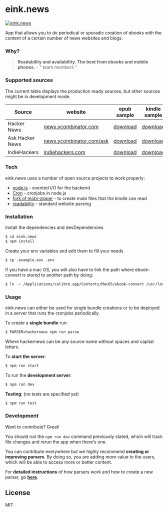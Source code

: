 # eink.news

[![eink.news](http://i.imgur.com/jhZ525G.png)](http://eink.news)

App that allows you to do periodical or sporadic creation of ebooks with the content of a certain number of news websites and blogs.

### Why?
> **Readability and availability. The best from ebooks and mobile phones.** - " team members "

### Supported sources

The current table displays the production ready sources, but other sources might be in development mode.

| Source | website | epub sample | kindle sample |
| ------ | ------ | ------ | ------ |
| Hacker News | [news.ycombinator.com] | [download](http://hnepub.com) | [download](http://hnkindle.com) |
| Ask Hacker News | [news.ycombinator.com/ask] | [download](http://ahnepub.com) | [download](http://ahnkindle.com) |
| IndieHackers | [indiehackers.com] | [download](http://ihepub.com) | [download](http://ihkindle.com) |

### Tech

eink.news uses a number of open source projects to work properly:

* [node.js](http://nodejs.org) - evented I/O for the backend
* [Cron](https://github.com/kelektiv/node-cron) - cronjobs in node.js
* [fork of mobi-zipper](https://github.com/Hacalox/mobi-zipper) - to create mobi files that the kindle can read
* [readability](https://github.com/mozilla/readability) - standard website parsing

### Installation

Install the dependencies and devDependencies.

```sh
$ cd eink.news
$ npm install
```

Create your env variables and edit them to fill your needs

```sh
$ cp .example.env .env
```

If you have a mac OS, you will also have to link the path where ebook-convert is stored to another path by doing:

```sh
$ ln -s /Applications/calibre.app/Contents/MacOS/ebook-convert /usr/local/bin
```

### Usage

eink.news can either be used for single bundle creations or to be deployed in a server that runs the cronjobs periodically.

To create a **single bundle** run:

```sh
$ PARSER=hackernews npm run parse
```
Where hackernews can be any source name without spaces and capital letters.

To **start the server**:
```sh
$ npm run start
```

To run the **development server**:
```sh
$ npm run dev
```

**Testing**: (no tests are specified yet)
```sh
$ npm run test
```

### Development

Want to contribute? Great!

You should run the `npm run dev` command previously stated, which will track file changes and rerun the app when there's one.

You can contribute everywhere but we highly recommend **creating or improving parsers**. By doing so, you are adding more value to the users, which will be able to access more or better content.

For **detailed instructions** of how parsers work and how to create a new parser, go **[here](https://github.com/eink-news/eink.news/blob/master/PARSERS.md)**.


License
----

MIT


[//]: # (Links to the sources)

   [news.ycombinator.com]: <https://news.ycombinator.com>
   [news.ycombinator.com/ask]: <https://news.ycombinator.com/ask>
   [indiehackers.com]: <https://www.indiehackers.com/businesses>
   [HNepub]: <https://hnepublink.com>
   [AHNepub]: <https://hnepublink.com>
   [IHepub]: <https://hnepublink.com>
   [HNkindle]: <https://hnkindlelink.com>
   [AHNkindle]: <https://hnkindlelink.com>
   [IHkindle]: <https://hnkindlelink.com>
